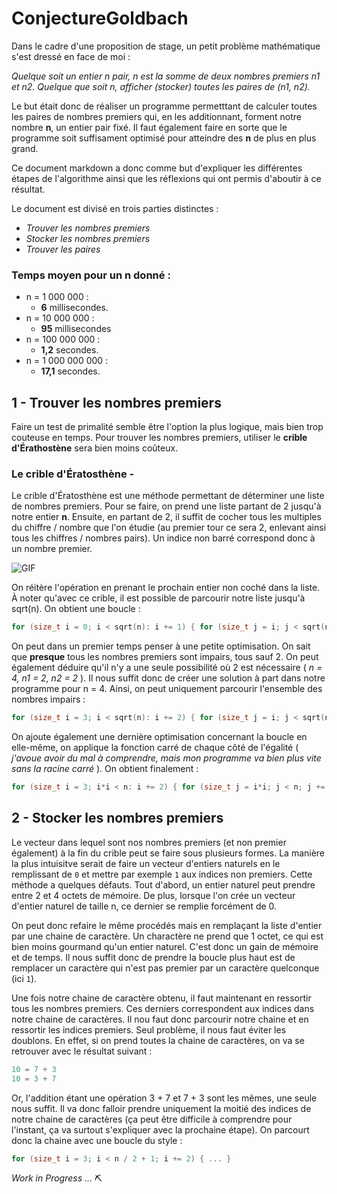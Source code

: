# ConjectureGoldbach

Dans le cadre d'une proposition de stage, un petit problème mathématique s'est dressé en face de moi :

 _Quelque soit un entier n pair, n est la somme de deux nombres premiers n1 et n2.
 Quelque que soit n, afficher (stocker) toutes les paires de (n1, n2)._

Le but était donc de réaliser un programme permetttant de calculer toutes les paires de nombres premiers qui, en les additionnant, forment notre nombre **n**, un entier pair fixé. Il faut également faire en sorte que le programme soit suffisament optimisé pour atteindre des **n** de plus en plus grand.

Ce document markdown a donc comme but d'expliquer les différentes étapes de l'algorithme ainsi que les réflexions qui ont permis d'aboutir à ce résultat.

Le document est divisé en trois parties distinctes :

* _Trouver les nombres premiers_
* _Stocker les nombres premiers_
* _Trouver les paires_

### Temps moyen pour un n donné :

* n = 1 000 000 :
  * __6__ millisecondes.
* n = 10 000 000 :
  * __95__ millisecondes
* n = 100 000 000 :
  * __1,2__ secondes.
* n = 1 000 000 000 :
  * __17,1__ secondes.

## 1 - Trouver les nombres premiers

Faire un test de primalité semble être l'option la plus logique, mais bien trop couteuse en temps. Pour trouver les nombres premiers, utiliser le **crible d'Érathostène** sera bien moins coûteux. 

### Le crible d'Ératosthène - 

Le crible d'Ératosthène est une méthode permettant de déterminer une liste de nombres premiers. Pour se faire, on prend une liste partant de 2 jusqu'à notre entier **n**. Ensuite, en partant de 2, il suffit de cocher tous les multiples du chiffre / nombre que l'on étudie (au premier tour ce sera 2, enlevant ainsi tous les chiffres / nombres pairs). Un indice non barré correspond donc à un nombre premier. 


<img alt="GIF" src="https://upload.wikimedia.org/wikipedia/commons/thumb/8/8c/New_Animation_Sieve_of_Eratosthenes.gif/440px-New_Animation_Sieve_of_Eratosthenes.gif" /> 

On réitère l'opération en prenant le prochain entier non coché dans la liste. À noter qu'avec ce crible, il est possible de parcourir notre liste jusqu'à sqrt(n). On obtient une boucle :

```c++
for (size_t i = 0; i < sqrt(n): i += 1) { for (size_t j = i; j < sqrt(n); j += i) { ... } }
```

On peut dans un premier temps penser à une petite optimisation. On sait que **presque** tous les nombres premiers sont impairs, tous sauf 2. On peut également déduire 
qu'il n'y a une seule possibilité où 2 est nécessaire ( *n = 4, n1 = 2, n2 = 2* ). Il nous suffit donc de créer une solution à part dans notre programme pour n = 4. Ainsi, on peut uniquement parcourir l'ensemble des nombres impairs :

```c++
for (size_t i = 3; i < sqrt(n): i += 2) { for (size_t j = i; j < sqrt(n); j += i) { ... } }
```

On ajoute également une dernière optimisation concernant la boucle en elle-même, on applique la fonction carré de chaque côté de l'égalité ( *j'avoue avoir du mal à comprendre, mais mon programme va bien plus vite sans la racine carré* ). On obtient finalement :

```c++
for (size_t i = 3; i*i < n: i += 2) { for (size_t j = i*i; j < n; j += i) { ... } }
```

## 2 - Stocker les nombres premiers

Le vecteur dans lequel sont nos nombres premiers (et non premier également) à la fin du crible peut se faire sous plusieurs formes. La manière la plus intuisitve serait de faire un vecteur d'entiers naturels en le remplissant de ``` 0 ``` et mettre par exemple ``` 1 ``` aux indices non premiers. Cette méthode a quelques défauts. Tout d'abord, un entier naturel peut prendre entre 2 et 4 octets de mémoire. De plus, lorsque l'on crée un vecteur d'entier naturel de taille n, ce dernier se remplie forcément de 0. 

On peut donc refaire le même procédés mais en remplaçant la liste d'entier par une chaine de caractère. Un charactère ne prend que 1 octet, ce qui est bien moins gourmand qu'un entier naturel. C'est donc un gain de mémoire et de temps. Il nous suffit donc de prendre la boucle plus haut est de remplacer un caractère qui n'est pas premier par un caractère quelconque (ici ``` 1 ```).

Une fois notre chaine de caractère obtenu, il faut maintenant en ressortir tous les nombres premiers. Ces derniers correspondent aux indices dans notre chaine de caractères. Il nou faut donc parcourir notre chaine et en ressortir les indices premiers. Seul problème, il nous faut éviter les doublons. En effet, si on prend toutes la chaine de caractères, on va se retrouver avec le résultat suivant :

```c++
10 = 7 + 3
10 = 3 + 7
```

Or, l'addition étant une opération 3 + 7 et 7 + 3 sont les mêmes, une seule nous suffit. Il va donc falloir prendre uniquement la moitié des indices de notre chaine de caractères (ça peut être difficile à comprendre pour l'instant, ça va surtout s'expliquer avec la prochaine étape).
On parcourt donc la chaine avec une boucle du style :

```c++
for (size_t i = 3; i < n / 2 + 1; i += 2) { ... }
```

_Work in Progress ..._ ⛏️
